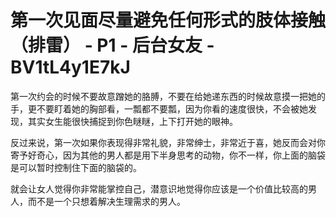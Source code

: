 # 第一次见面尽量避免任何形式的肢体接触（排雷） - P1 - 后台女友 - BV1tL4y1E7kJ

第一次约会的时候不要故意蹭她的胳膊，不要在给她递东西的时候故意摸一把她的手，更不要盯着她的胸部看，一瓢都不要瓢，因为你看的速度很快，不会被她发现，其实女生能很快捕捉到你色瞇瞇，上下打开她的眼神。

反过来说，第一次如果你表现得非常礼貌，非常绅士，非常近于喜，她反而会对你寄予好奇心，因为其他的男人都是用下半身思考的动物，你不一样，你上面的脑袋是可以暂时控制住下面的脑袋的。

就会让女人觉得你非常能掌控自己，潜意识地觉得你应该是一个价值比较高的男人，而不是一个只想着解决生理需求的男人。